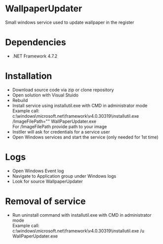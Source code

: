 # WallpaperUpdater
Small windows service used to update wallpaper in the register

# Dependencies
- .NET Framework 4.7.2

# Installation
- Download source code via zip or clone repository
- Open solution with Visual Stuido
- Rebuild
- Install service using installutil.exe with CMD in administrator mode  
  Example call: c:\windows\microsoft.net\framework\v4.0.30319\installutil.exe /ImageFilePath="<full path to image>" WallPaperUpdater.exe  
  For /ImageFilePath provide path to your image
- Instller will ask for credentials for a service user
- Open Windows services and start the service (only needed for 1st time)
  
# Logs
- Open Windows Event log
- Navigate to Application group under Windows logs
- Look for source WallpaperUpdater

# Removal of service
- Run uninstall command with installutil.exe with CMD in administrator mode  
  Example call: c:\windows\microsoft.net\framework\v4.0.30319\installutil.exe /u WallPaperUpdater.exe
